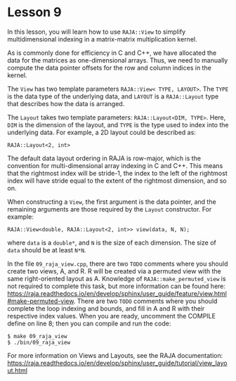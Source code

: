 # Lesson 9

In this lesson, you will learn how to use `RAJA::View` to simplify
multidimensional indexing in a matrix-matrix multiplication kernel.

As is commonly done for efficiency in C and C++, we have allocated the data for
the matrices as one-dimensional arrays. Thus, we need to manually compute the
data pointer offsets for the row and column indices in the kernel.

The `View` has two template parameters `RAJA::View< TYPE, LAYOUT>`. The `TYPE`
is the data type of the underlying data, and `LAYOUT` is a `RAJA::Layout` type that describes how the data is arranged.

The `Layout` takes two template parameters: `RAJA::Layout<DIM, TYPE>`. Here,
`DIM`  is the dimension of the layout, and `TYPE` is the type used to index into
the underlying data. For example, a 2D layout could be described as:

```
RAJA::Layout<2, int>
```

The default data layout ordering in RAJA is row-major, which is the convention
for multi-dimensional array indexing in C and C++. This means that the rightmost
index will be stride-1, the index to the left of the rightmost index will have
stride equal to the extent of the rightmost dimension, and so on.

When constructing a `View`, the first argument is the data pointer, and the
remaining arguments are those required by the `Layout` constructor. For example:

```
RAJA::View<double, RAJA::Layout<2, int>> view(data, N, N);
```

where `data` is a `double*`, and `N` is the size of each dimension. The size of
`data` should be at least `N*N`.

In the file `09_raja_view.cpp`, there are two `TODO` comments where you should create two
views, A, and R. R will be created via a permuted view with the same right-oriented layout
as A. Knowledge of `RAJA::make_permuted_view` is not required to complete this task, but
more information can be found here:
https://raja.readthedocs.io/en/develop/sphinx/user_guide/feature/view.html#make-permuted-view.
There are two `TODO` comments where you should complete the loop indexing and bounds, and fill
in A and R with their respective index values.
When you are ready, uncomment the COMPILE define on line 8; then you can compile and run the code:

```
$ make 09_raja_view
$ ./bin/09_raja_view
```

For more information on Views and Layouts, see the RAJA
documentation: https://raja.readthedocs.io/en/develop/sphinx/user_guide/tutorial/view_layout.html



